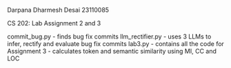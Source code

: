 Darpana Dharmesh Desai
23110085

CS 202: Lab Assignment 2 and 3


commit_bug.py - finds bug fix commits
llm_rectifier.py - uses 3 LLMs to infer, rectify and evaluate bug fix commits
lab3.py - contains all the code for Assignment 3 - calculates token and semantic similarity using MI, CC and LOC
